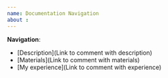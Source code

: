 ```yaml
---
name: Documentation Navigation
about : 
---
```


**Navigation**:
- [Description](Link to comment with description)
- [Materials](Link to comment with materials)
- [My experience](Link to comment with experience)

